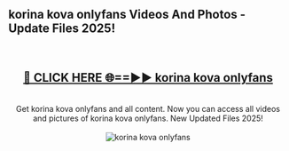 <h2>korina kova onlyfans Videos And Photos - Update Files 2025!</h2>
<br>
<div align="center">
<h2><a href="https://linkcuts.com/hfmhzwbr" rel="nofollow">🔴 CLICK HERE 🌐==►► korina kova onlyfans</a></h2>
<br>
Get korina kova onlyfans and all content. Now you can access all videos and pictures of korina kova onlyfans. New Updated Files 2025!
<br>
<br>
<a href="https://linkcuts.com/hfmhzwbr" rel="nofollow" data-target="animated-image.originalLink"><img src="https://i.ibb.co.com/WyWwxjT/player-gif2.gif" alt="korina kova onlyfans" style="max-width: 100%; display: inline-block;" data-target="animated-image.originalImage"></a>
</div>
<br>